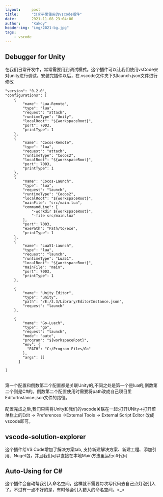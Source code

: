 ```yaml
---
layout:     post
title:      "分享平常使用的vscode插件"
date:       2021-11-08 23:04:00
author:     "Kakoy"
header-img: "img/2021-bg.jpg"
tags:
    - vscode
---
```



## Debugger for Unity
在我们日常开发中，常常需要用到调试模式。这个插件可以让我们使用vsCode来对unity进行调试。安装完插件以后，在.vscode文件夹下对launch.json文件进行修改



    "version": "0.2.0",
    "configurations": [
        {
            "name": "Lua-Remote",
            "type": "lua",
            "request": "attach",
            "runtimeType": "Unity",
            "localRoot": "${workspaceRoot}",
            "port": 7003,
            "printType": 1
        },
        {
            "name": "Cocos-Remote",
            "type": "lua",
            "request": "attach",
            "runtimeType": "Cocos2",
            "localRoot": "${workspaceRoot}",
            "port": 7003,
            "printType": 1
        },
        {
            "name": "Cocos-Launch",
            "type": "lua",
            "request": "launch",
            "runtimeType": "Cocos2",
            "localRoot": "${workspaceRoot}",
            "mainFile": "src/main.lua",
            "commandLine": [
                "-workdir ${workspaceRoot}",
                "-file src/main.lua"
            ],
            "port": 7003,
            "exePath": "Path/to/exe",
            "printType": 1
        },
        {
            "name": "Lua51-Launch",
            "type": "lua",
            "request": "launch",
            "runtimeType": "Lua51",
            "localRoot": "${workspaceRoot}",
            "mainFile": "main",
            "port": 7003,
            "printType": 1
        },
    
        {            
            "name": "Unity Editor",
            "type": "unity",
            "path": "/E:/3.3/Library/EditorInstance.json",
            "request": "launch"
        },

        {
            "name": "Go-Luach",
            "type": "go",
            "request": "launch",
            "mode": "auto",
            "program": "${workspaceRoot}",
            "env": {
              "PATH": "C:/Program Files/Go"
            },
            "args": []
          }

    ] 


<div>
    <br>第一个配置和倒数第二个配置都是关联Unity的,不同之处是第一个是lua的,倒数第二个则是C#的。倒数第二个配置使用时需要将path改成自己项目里EditorInstance.json文件的路径。
    <br>
    <br>配置完成之后,我们只需将Unity和我们的vscode关联在一起:打开UNity->打开菜单栏上的Edit -> Preferences ->External Tools -> External Script Editor 改成vscode即可。
</div>

## vscode-solution-explorer
这个插件给VS Code增加了解决方案tab, 支持新建解决方案、新建工程、添加引用、Nuget包，并且我们可以直接在本地Main方法里运行c#代码

## Auto-Using for C#
这个插件会自动帮我引入命名空间，这样就不需要每次写代码去自己点灯泡引入了。不过有一点不好的是，有时候会引入错入的命名空间。>_<